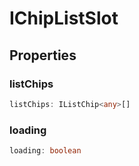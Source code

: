 # IChipListSlot

## Properties

### listChips

```ts
listChips: IListChip<any>[]
```

### loading

```ts
loading: boolean
```
